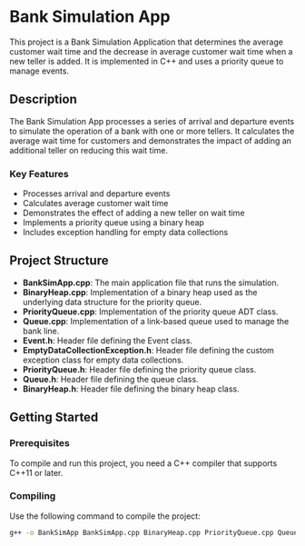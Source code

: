 # Bank Simulation App

This project is a Bank Simulation Application that determines the average customer wait time and the decrease in average customer wait time when a new teller is added. It is implemented in C++ and uses a priority queue to manage events.

## Description

The Bank Simulation App processes a series of arrival and departure events to simulate the operation of a bank with one or more tellers. It calculates the average wait time for customers and demonstrates the impact of adding an additional teller on reducing this wait time.

### Key Features

- Processes arrival and departure events
- Calculates average customer wait time
- Demonstrates the effect of adding a new teller on wait time
- Implements a priority queue using a binary heap
- Includes exception handling for empty data collections

## Project Structure

- **BankSimApp.cpp**: The main application file that runs the simulation.
- **BinaryHeap.cpp**: Implementation of a binary heap used as the underlying data structure for the priority queue.
- **PriorityQueue.cpp**: Implementation of the priority queue ADT class.
- **Queue.cpp**: Implementation of a link-based queue used to manage the bank line.
- **Event.h**: Header file defining the Event class.
- **EmptyDataCollectionException.h**: Header file defining the custom exception class for empty data collections.
- **PriorityQueue.h**: Header file defining the priority queue class.
- **Queue.h**: Header file defining the queue class.
- **BinaryHeap.h**: Header file defining the binary heap class.

## Getting Started

### Prerequisites

To compile and run this project, you need a C++ compiler that supports C++11 or later.

### Compiling

Use the following command to compile the project:

```bash
g++ -o BankSimApp BankSimApp.cpp BinaryHeap.cpp PriorityQueue.cpp Queue.cpp
